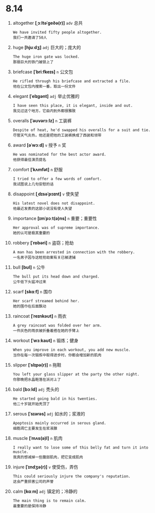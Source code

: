 # 8.14

1. altogether **[ˌɔːltəˈɡeðə(r)]** `adv` 总共

   ```
   We have invited fifty people altogether.
   我们一共邀请了50人
   ```

2. huge **[hjuːdʒ]** `adj` 巨大的；庞大的

   ```
   The huge iron gate was locked.
   那扇巨大的铁门被锁上了
   ```

3. briefcase **[ˈbriːfkeɪs]** `n` 公文包

   ```
   He rifled through his briefcase and extracted a file.
   他在公文包内搜索一番，取出一份文件
   ```

4. elegant **[ˈelɪɡənt]** `adj` 举止优雅的

   ```
   I have seen this place, it is elegant, inside and out.
   我见过这个地方，它由内到外都很雅致
   ```

5. overalls **[ˈəʊvərɔːlz]** `n` 工装裤

   ```
   Despite of heat, he'd swapped his overalls for a suit and tie.
   尽管天气炎热，他还是把他的工装裤换成了西装和领带
   ```

6. award **[əˈwɔːd]** `v` 授予 `n` 奖

   ```
   He was nominated for the best actor award.
   他获得最佳演员提名
   ```

7. comfort **[ˈkʌmfət]** `n` 舒服

   ```
   I tried to offer a few words of comfort.
   我试图说上几句安慰的话
   ```

8. disappoint **[ˌdɪsəˈpɔɪnt]** `v` 使失望

   ```
   His latest novel does not disappoint.
   他最近发表的这部小说没有使人失望
   ```

9. importance **[ɪmˈpɔːt(ə)ns]** `n` 重要；重要性

   ```
   Her approval was of supreme importance.
   她的认可是极其重要的
   ```

10. robbery **[ˈrɒbəri]** `n` 盗窃；抢劫

    ```
    A man has been arrested in connection with the robbery.
    一名男子因与这桩抢劫案有关已被逮捕
    ```

11. bull **[bʊl]** `n` 公牛

    ```
    The bull put its head down and charged.
    公牛低下头猛冲过来
    ```

12. scarf **[skɑːf]** `n` 围巾

    ```
    Her scarf streamed behind her.
    她的围巾在后面飘动
    ```

13. raincoat **[ˈreɪnkəʊt]** `n` 雨衣

    ```
    A grey raincoat was folded over her arm.
    一件灰色的雨衣被折叠着搭在她的手臂上
    ```

14. workout **[ˈwɜːkaʊt]** `n` 锻炼；健身

    ```
    When you improve in each workout, you add new muscle.
    当你在每一次锻炼中取得进步时，你都会增加新的肌肉
    ```

15. slipper **[ˈslɪpə(r)]** `n` 拖鞋

    ```
    You left your glass slipper at the party the other night.
    你那晚把水晶鞋落在派对上了
    ```

16. bald **[bɔːld]** `adj` 秃头的

    ```
    He started going bald in his twenties.
    他二十岁就开始秃顶了
    ```

17. serous **[ˈsɪərəs]** `adj` 如水的；浆液的

    ```
    Apoptosis mainly occurred in serous gland.
    细胞凋亡主要发生在浆液腺
    ```

18. muscle **[ˈmʌs(ə)l]** `n` 肌肉

    ```
    I really want to lose some of this belly fat and turn it into muscle.
    我真的想减掉一些腹部肌肉，把它变成肌肉
    ```

19. injure **[ˈɪndʒə(r)]** `v` 使受伤，弄伤

    ```
    This could seriously injure the company's reputation.
    这会严重损害公司的声誉
    ```

20. calm **[kɑːm]** `adj` 镇定的；冷静的
    ```
    The main thing is to remain calm.
    最重要的是保持冷静
    ```
